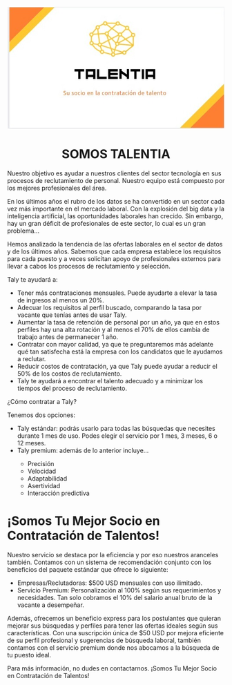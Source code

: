 <p align="center">
  <img src="WhatsApp Image 2023-04-10 at 1.51.00 AM.jpeg" alt="Texto alternativo de la imagen">
</p>

  <!-- Texto principal -->
 ## <h1 align=center> **SOMOS TALENTIA** </h1>

  <p>Nuestro objetivo es ayudar a nuestros clientes del sector tecnología en sus procesos de reclutamiento de personal. Nuestro equipo está compuesto por los mejores profesionales del área.</p>
  <p>En los últimos años el rubro de los datos se ha convertido en un sector cada vez más importante en el mercado laboral. Con la explosión del big data y la inteligencia artificial, las oportunidades laborales han crecido. Sin embargo, hay un gran déficit de profesionales de este sector, lo cual es un gran problema…</p>
  <p>Hemos analizado la tendencia de las ofertas laborales en el sector de datos y de los últimos años. Sabemos que cada empresa establece los requisitos para cada puesto y a veces solicitan apoyo de profesionales externos para llevar a cabos los procesos de reclutamiento y selección.</p>
  <p>Taly te ayudará a:</p>
  <ul>
    <li>Tener más contrataciones mensuales. Puede ayudarte a elevar la tasa de ingresos al menos un 20%.</li>
    <li>Adecuar los requisitos al perfil buscado, comparando la tasa por vacante que tenías antes de usar Taly.</li>
    <li>Aumentar la tasa de retención de personal por un año, ya que en estos perfiles hay una alta rotación y al menos el 70% de ellos cambia de trabajo antes de permanecer 1 año.</li>
    <li>Contratar con mayor calidad, ya que te preguntaremos más adelante qué tan satisfecha está la empresa con los candidatos que le ayudamos a reclutar.</li>
    <li>Reducir costos de contratación, ya que Taly puede ayudar a reducir el 50% de los costos de reclutamiento.</li>
    <li>Taly te ayudará a encontrar el talento adecuado y a minimizar los tiempos del proceso de reclutamiento.</li>
  </ul>
  <p>¿Cómo contratar a Taly?</p>
  <p>Tenemos dos opciones:</p>
  <ul>
    <li>Taly estándar: podrás usarlo para todas las búsquedas que necesites durante 1 mes de uso. Podes elegir el servicio por 1 mes, 3 meses, 6 o 12 meses.</li>
    <li>Taly premium: además de lo anterior incluye…</li>
    <ul>
      <li>Precisión</li>
      <li>Velocidad</li>
      <li>Adaptabilidad</li>
      <li>Asertividad</li>
      <li>Interacción predictiva</li>
    </ul>
  </ul>
  <title>Información del Servicio de Contratación de Talentos</title>
</head>
<body>
	<h1>¡Somos Tu Mejor Socio en Contratación de Talentos!</h1>
	<p>Nuestro servicio se destaca por la eficiencia y por eso nuestros aranceles también. Contamos con un sistema de recomendación conjunto con los beneficios del paquete estándar que ofrece lo siguiente:</p>
	<ul>
		<li>Empresas/Reclutadoras: $500 USD mensuales con uso ilimitado.</li>
		<li>Servicio Premium: Personalización al 100% según sus requerimientos y necesidades. Tan solo cobramos el 10% del salario anual bruto de la vacante a desempeñar.</li>
	</ul>
	<p>Además, ofrecemos un beneficio express para los postulantes que quieran mejorar sus búsquedas y perfiles para tener las ofertas ideales según sus características. Con una suscripción única de $50 USD por mejora eficiente de su perfil profesional y sugerencias de búsqueda laboral, también contamos con el servicio premium donde nos abocamos a la búsqueda de tu puesto ideal.</p>
	<p>Para más información, no dudes en contactarnos. ¡Somos Tu Mejor Socio en Contratación de Talentos!</p>
</body>

